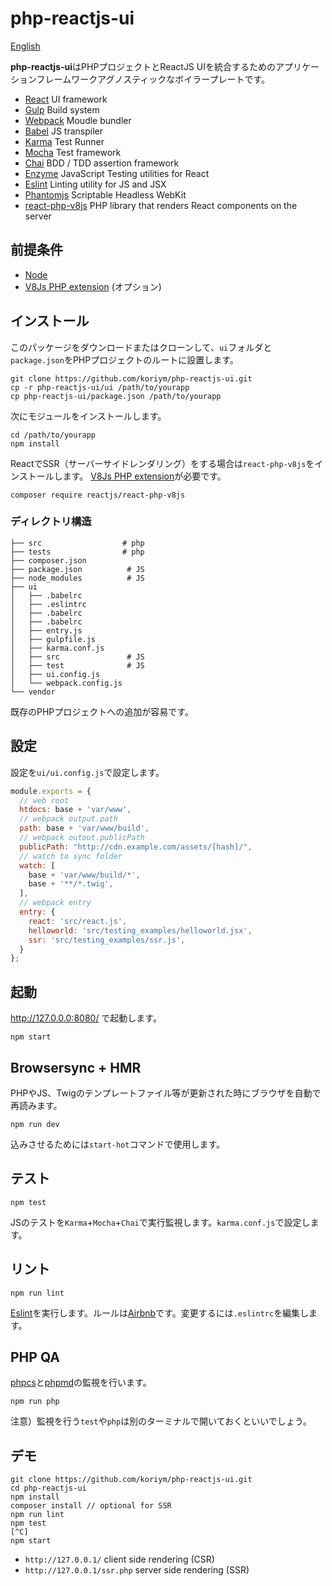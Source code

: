 # php-reactjs-ui

[English](README.md)

**php-reactjs-ui**はPHPプロジェクトとReactJS UIを統合するためのアプリケーションフレームワークアグノスティックなボイラープレートです。

 * [React](https://facebook.github.io/react/) UI framework
 * [Gulp](http://gulpjs.com/) Build system
 * [Webpack](https://webpack.github.io/) Moudle bundler
 * [Babel](https://babeljs.io/) JS transpiler
 * [Karma](https://karma-runner.github.io/0.13/index.html) Test Runner
 * [Mocha](http://mochajs.org/) Test framework
 * [Chai](http://chaijs.com/) BDD / TDD assertion framework 
 * [Enzyme](https://github.com/airbnb/enzyme) JavaScript Testing utilities for React
 * [Eslint](http://eslint.org/) Linting utility for JS and JSX
 * [Phantomjs](http://phantomjs.org/) Scriptable Headless WebKit
 * [react-php-v8js](https://github.com/reactjs/react-php-v8js) PHP library that renders React components on the server

 
## 前提条件

 * [Node](https://nodejs.org/en/)
 * [V8Js PHP extension](https://github.com/phpv8/v8js)  (オプション)
 
## インストール

このパッケージをダウンロードまたはクローンして、`ui`フォルダと`package.json`をPHPプロジェクトのルートに設置します。

```
git clone https://github.com/koriym/php-reactjs-ui.git
cp -r php-reactjs-ui/ui /path/to/yourapp
cp php-reactjs-ui/package.json /path/to/yourapp
```

次にモジュールをインストールします。

```
cd /path/to/yourapp
npm install
```

ReactでSSR（サーバーサイドレンダリング）をする場合は`react-php-v8js`をインストールします。
[V8Js PHP extension](https://github.com/phpv8/v8js)が必要です。

```
composer require reactjs/react-php-v8js
```
 
### ディレクトリ構造
 
```
├── src                  # php
├── tests                # php
├── composer.json
├── package.json          # JS
├── node_modules          # JS
├── ui
│   ├── .babelrc
│   ├── .eslintrc
│   ├── .babelrc
│   ├── .babelrc
│   ├── entry.js
│   ├── gulpfile.js
│   ├── karma.conf.js
│   ├── src               # JS
│   ├── test              # JS
│   ├── ui.config.js
│   └── webpack.config.js
└── vendor
```

既存のPHPプロジェクトへの追加が容易です。

## 設定

設定を`ui/ui.config.js`で設定します。

```javascript
module.exports = {
  // web root
  htdocs: base + 'var/www',
  // webpack output.path
  path: base + 'var/www/build',
  // webpack outout.publicPath
  publicPath: "http://cdn.example.com/assets/[hash]/",
  // watch to sync folder
  watch: [
    base + 'var/www/build/*',
    base + '**/*.twig',
  ],
  // webpack entry
  entry: {
    react: 'src/react.js',
    helloworld: 'src/testing_examples/helloworld.jsx',
    ssr: 'src/testing_examples/ssr.js',
  }
};
```

## 起動

http://127.0.0.0:8080/ で起動します。

```
npm start
```

## Browsersync + HMR

PHPやJS、Twigのテンプレートファイル等が更新された時にブラウザを自動で再読みます。

```
npm run dev
```
込みさせるためには`start-hot`コマンドで使用します。


## テスト

```
npm test      
```

JSのテストを`Karma`+`Mocha`+`Chai`で実行監視します。`karma.conf.js`で設定します。

## リント

```
npm run lint
```

[Eslint](http://eslint.org/)を実行します。ルールは[Airbnb](http://mitsuruog.github.io/javascript-style-guide/)です。変更するには`.eslintrc`を編集します。

## PHP QA

[phpcs](https://github.com/squizlabs/PHP_CodeSniffer)と[phpmd](https://phpmd.org/)の監視を行います。

```
npm run php
```

注意）監視を行う`test`や`php`は別のターミナルで開いておくといいでしょう。

## デモ

```
git clone https://github.com/koriym/php-reactjs-ui.git
cd php-reactjs-ui
npm install
composer install // optional for SSR
npm run lint
npm test
[^C]
npm start
```

 * `http://127.0.0.1/`        client side rendering (CSR)
 * `http://127.0.0.1/ssr.php` server side rendering (SSR)

